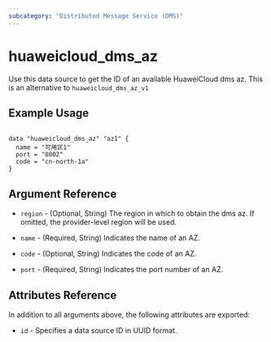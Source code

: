 ```yaml
---
subcategory: "Distributed Message Service (DMS)"
---
```


# huaweicloud\_dms\_az

Use this data source to get the ID of an available HuaweiCloud dms az.
This is an alternative to `huaweicloud_dms_az_v1`

## Example Usage

```hcl

data "huaweicloud_dms_az" "az1" {
  name = "可用区1"
  port = "8002"
  code = "cn-north-1a"
}
```

## Argument Reference

* `region` - (Optional, String) The region in which to obtain the dms az. If omitted, the provider-level region will be used.

* `name` - (Required, String) Indicates the name of an AZ.

* `code` - (Optional, String) Indicates the code of an AZ.

* `port` - (Required, String) Indicates the port number of an AZ.


## Attributes Reference

In addition to all arguments above, the following attributes are exported:

* `id` - Specifies a data source ID in UUID format.

